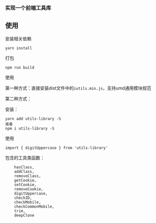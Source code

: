 ### 实现一个前端工具库

## 使用

安装相关依赖
````
yarn install
````

打包
````
npm run build
````
使用

第一种方式：直接安装dist文件中的`iutils.min.js`，支持umd通用模块规范

第二种方式：

安装：
````
yarn add utils-library -S
或者
npm i utils-library -S
````

使用
````
import { digitUppercase } from 'utils-library'
````

包含的工具类函数：

````
    hasClass,
    addClass,
    removeClass,
    getCookie,
    setCookie,
    removeCookie,
    digitUppercase,
    checkID,
    checkMobile,
    checkCommonMobile,
    trim,
    deepClone
````